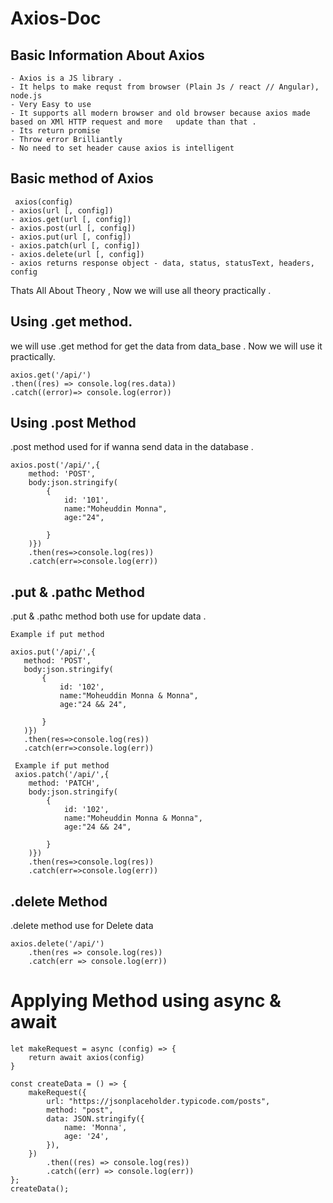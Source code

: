 # Axios-Doc
## Basic Information About Axios
```
- Axios is a JS library . 
- It helps to make requst from browser (Plain Js / react // Angular), node.js
- Very Easy to use
- It supports all modern browser and old browser because axios made based on XMl HTTP request and more   update than that .
- Its return promise
- Throw error Brilliantly
- No need to set header cause axios is intelligent

```
## Basic method of Axios
```
 axios(config)
- axios(url [, config])
- axios.get(url [, config])
- axios.post(url [, config])
- axios.put(url [, config])
- axios.patch(url [, config])
- axios.delete(url [, config])
- axios returns response object - data, status, statusText, headers, config
```
 Thats All About Theory , Now we will use all theory practically .
 
## Using .get method. 
 we will use .get method for get the data from data_base . Now we will use it practically.
```
axios.get('/api/')
.then((res) => console.log(res.data))
.catch((error)=> console.log(error))

```
## Using .post Method
.post method used for if wanna send data in the database . 
```
axios.post('/api/',{
    method: 'POST',
    body:json.stringify(
        {
            id: '101',
            name:"Moheuddin Monna",
            age:"24",

        }
    )})
    .then(res=>console.log(res))
    .catch(err=>console.log(err))
```

## .put & .pathc Method
 .put & .pathc method both use for update data . 
 
 ```
 Example if put method
 
 axios.put('/api/',{
    method: 'POST',
    body:json.stringify(
        {
            id: '102',
            name:"Moheuddin Monna & Monna",
            age:"24 && 24",

        }
    )})
    .then(res=>console.log(res))
    .catch(err=>console.log(err))
 ```
```
 Example if put method
 axios.patch('/api/',{
    method: 'PATCH',
    body:json.stringify(
        {
            id: '102',
            name:"Moheuddin Monna & Monna",
            age:"24 && 24",

        }
    )})
    .then(res=>console.log(res))
    .catch(err=>console.log(err))
```

## .delete Method 
.delete method use for Delete data
```
axios.delete('/api/')
    .then(res => console.log(res))
    .catch(err => console.log(err))
```

# Applying Method using async & await

```
let makeRequest = async (config) => {
    return await axios(config)
}

const createData = () => {
    makeRequest({
        url: "https://jsonplaceholder.typicode.com/posts",
        method: "post",
        data: JSON.stringify({
            name: 'Monna',
            age: '24',
        }),
    })
        .then((res) => console.log(res))
        .catch((err) => console.log(err))
};
createData();


````


